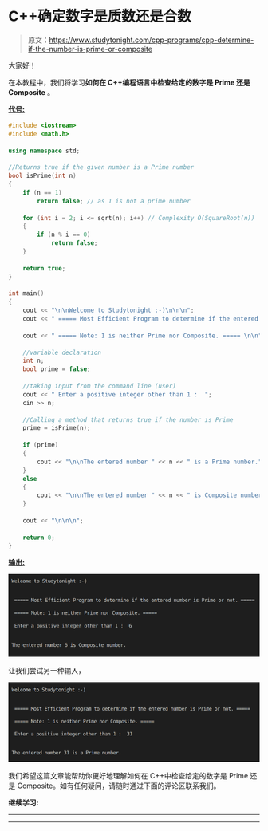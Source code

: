 # C++确定数字是质数还是合数

> 原文：<https://www.studytonight.com/cpp-programs/cpp-determine-if-the-number-is-prime-or-composite>

大家好！

在本教程中，我们将学习**如何在 C++编程语言中检查给定的数字是 Prime 还是 Composite** 。

<u>**代号:**</u>

```cpp
#include <iostream>
#include <math.h>

using namespace std;

//Returns true if the given number is a Prime number
bool isPrime(int n)
{
    if (n == 1)
        return false; // as 1 is not a prime number

    for (int i = 2; i <= sqrt(n); i++) // Complexity O(SquareRoot(n))
    {
        if (n % i == 0)
            return false;
    }

    return true;
}

int main()
{
    cout << "\n\nWelcome to Studytonight :-)\n\n\n";
    cout << " ===== Most Efficient Program to determine if the entered number is Prime or not. ===== \n\n";

    cout << " ===== Note: 1 is neither Prime nor Composite. ===== \n\n";

    //variable declaration
    int n;
    bool prime = false;

    //taking input from the command line (user)
    cout << " Enter a positive integer other than 1 :  ";
    cin >> n;

    //Calling a method that returns true if the number is Prime
    prime = isPrime(n);

    if (prime)
    {
        cout << "\n\nThe entered number " << n << " is a Prime number.";
    }
    else
    {
        cout << "\n\nThe entered number " << n << " is Composite number.";
    }

    cout << "\n\n\n";

    return 0;
} 
```

<u>**输出:**</u>

![C++ prime or composite number program output](img/f7215e2a6ea62b89622d3f6ea2e6c3d7.png)

让我们尝试另一种输入，

![C++ prime or composite number program output](img/ac2d7bc6a2796448764e14237d327520.png)

我们希望这篇文章能帮助你更好地理解如何在 C++中检查给定的数字是 Prime 还是 Composite。如有任何疑问，请随时通过下面的评论区联系我们。

**继续学习:**

* * *

* * *